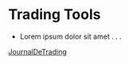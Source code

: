 # Trading Tools
  
- Lorem ipsum dolor sit amet . . .

[JournalDeTrading](https://salimbenfarhat.github.io/tradingtools/journaldetrading.md)
